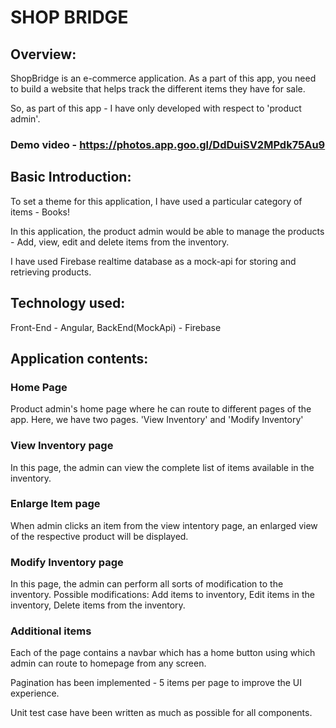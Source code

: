 # SHOP BRIDGE

## Overview:
ShopBridge is an e-commerce application. As a part of this app, you need to build a website that helps track the different items they have for sale.

So, as part of this app - I have only developed with respect to 'product admin'.
### Demo video - https://photos.app.goo.gl/DdDuiSV2MPdk75Au9

## Basic Introduction: 
To set a theme for this application, I have used a particular category of items - Books!

In this application, the product admin would be able to manage the products - Add, view, edit and delete items from the inventory.

I have used Firebase realtime database as a mock-api for storing and retrieving products.

## Technology used:
Front-End - Angular,
BackEnd(MockApi) - Firebase

## Application contents:

### Home Page 
Product admin's home page where he can route to different pages of the app. Here, we have two pages.
'View Inventory' and 'Modify Inventory'

### View Inventory page
In this page, the admin can view the complete list of items available in the inventory.

### Enlarge Item page
When admin clicks an item from the view intentory page, an enlarged view of the respective product will be displayed.

### Modify Inventory page
In this page, the admin can perform all sorts of modification to the inventory.
Possible modifications: Add items to inventory, Edit items in the inventory, Delete items from the inventory.

### Additional items
Each of the page contains a navbar which has a home button using which admin can route to homepage from any screen.

Pagination has been implemented - 5 items per page to improve the UI experience.

Unit test case have been written as much as possible for all components.
